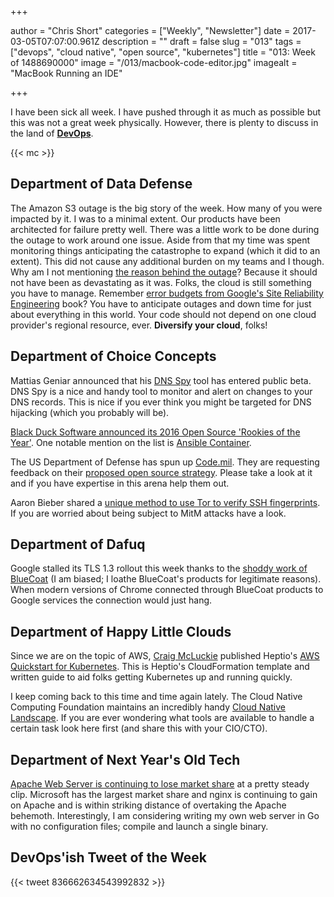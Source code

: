 +++

author = "Chris Short"
categories = ["Weekly", "Newsletter"]
date = 2017-03-05T07:07:00.961Z
description = ""
draft = false
slug = "013"
tags = ["devops", "cloud native", "open source", "kubernetes"]
title = "013: Week of 1488690000"
image = "/013/macbook-code-editor.jpg"
imagealt = "MacBook Running an IDE"

+++

I have been sick all week. I have pushed through it as much as possible but this was not a great week physically. However, there is plenty to discuss in the land of [**DevOps**](https://devopsish.com/).

{{< mc >}}

## Department of Data Defense

The Amazon S3 outage is the big story of the week. How many of you were impacted by it. I was to a minimal extent. Our products have been architected for failure pretty well. There was a little work to be done during the outage to work around one issue. Aside from that my time was spent monitoring things anticipating the catastrophe to expand (which it did to an extent). This did not cause any additional burden on my teams and I though. Why am I not mentioning [the reason behind the outage](https://aws.amazon.com/message/41926/)? Because it should not have been as devastating as it was. Folks, the cloud is still something you have to manage. Remember [error budgets from Google's Site Reliability Engineering](https://landing.google.com/sre/book/chapters/introduction.html) book? You have to anticipate outages and down time for just about everything in this world. Your code should not depend on one cloud provider's regional resource, ever. **Diversify your cloud**, folks!

## Department of Choice Concepts

Mattias Geniar announced that his [DNS Spy](https://dnsspy.io/?utm_source=devopsish.com) tool has entered public beta. DNS Spy is a nice and handy tool to monitor and alert on changes to your DNS records. This is nice if you ever think you might be targeted for DNS hijacking (which you probably will be).

[Black Duck Software announced its 2016 Open Source 'Rookies of the Year'](https://www.blackducksoftware.com/about/news-events/releases/black-duck-announces-2016-open-source-rookies-year). One notable mention on the list is [Ansible Container](https://www.ansible.com/ansible-container).

The US Department of Defense has spun up [Code.mil](https://github.com/deptofdefense/code.mil#welcome-to-codemil---an-experiment-in-open-source-at-the-department-of-defense). They are requesting feedback on their [proposed open source strategy](https://github.com/deptofdefense/code.mil/blob/master/Proposal/CONTRIBUTING.md). Please take a look at it and if you have expertise in this arena help them out.

Aaron Bieber shared a [unique method to use Tor to verify SSH fingerprints](https://deftly.net/posts/2017-02-27-ssh-fp-verification-using-tor.html). If you are worried about being subject to MitM attacks have a look.

## Department of Dafuq

Google stalled its TLS 1.3 rollout this week thanks to the [shoddy work of BlueCoat](https://bugs.chromium.org/p/chromium/issues/detail?id=694593) (I am biased; I loathe BlueCoat's products for legitimate reasons). When modern versions of Chrome connected through BlueCoat products to Google services the connection would just hang.

## Department of Happy Little Clouds

Since we are on the topic of AWS, [Craig McLuckie](https://medium.com/@cmcluck) published Heptio's [AWS Quickstart for Kubernetes](https://blog.heptio.com/aws-quickstart-for-kubernetes-26ccaf7e1c8f#.io92vwkvr). This is Heptio's CloudFormation template and written guide to aid folks getting Kubernetes up and running quickly.

I keep coming back to this time and time again lately. The Cloud Native Computing Foundation maintains an incredibly handy [Cloud Native Landscape](https://github.com/cncf/landscape). If you are ever wondering what tools are available to handle a certain task look here first (and share this with your CIO/CTO).

## Department of Next Year's Old Tech

[Apache Web Server is continuing to lose market share](https://news.netcraft.com/archives/2017/02/27/february-2017-web-server-survey.html) at a pretty steady clip. Microsoft has the largest market share and nginx is continuing to gain on Apache and is within striking distance of overtaking the Apache behemoth. Interestingly, I am considering writing my own web server in Go with no configuration files; compile and launch a single binary.

## DevOps'ish Tweet of the Week

{{< tweet 836662634543992832 >}}